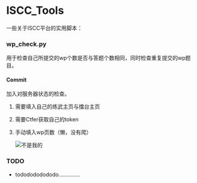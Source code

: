 # ISCC_Tools
一些关于ISCC平台的实用脚本：

### wp_check.py

用于检查自己所提交的wp个数是否与答题个数相同，同时检查重复提交的wp题目。
#### Commit
   加入对服务器状态的检查。

1. 需要填入自己的练武主页与擂台主页

2. 需要Ctfer获取自己的token

3. 手动填入wp页数（懒，没有爬）

   ![不是我的](https://im.gurl.eu.org/file/9c7bccf378b0c9a4b6813.png)

### TODO

- tododododododo..............
